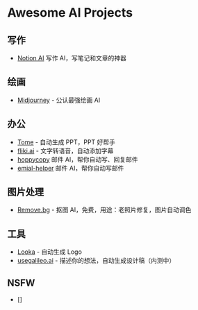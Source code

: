 # Awesome AI Projects

## 写作

- [Notion AI](https://www.notion.so/product/ai) 写作 AI，写笔记和文章的神器

## 绘画

- [Midjourney](https://www.midjourney.com/home/) - 公认最强绘画 AI

## 办公

- [Tome](https://beta.tome.app/) - 自动生成 PPT，PPT 好帮手
- [fliki.ai](https://app.fliki.ai/) - 文字转语音，自动添加字幕
- [hoppycopy](https://app.hoppycopy.co/) 邮件 AI，帮你自动写、回复邮件
- [emial-helper](https://email-helper.vercel.app/) 邮件 AI，帮你自动写邮件

## 图片处理

- [Remove.bg](https://www.remove.bg/) - 抠图 AI，免费，用途：老照片修复，图片自动调色

## 工具

- [Looka](https://looka.com/) - 自动生成 Logo
- [usegalileo.ai](https://www.usegalileo.ai/) - 描述你的想法，自动生成设计稿（内测中）


## NSFW

- []
